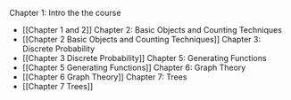 Chapter 1: Intro the the course
- [[Chapter 1 and 2]]
Chapter 2: Basic Objects and Counting Techniques
- [[Chapter 2 Basic Objects and Counting Techniques]]
Chapter 3: Discrete Probability
- [[Chapter 3 Discrete Probability]]
Chapter 5: Generating Functions
- [[Chapter 5 Generating Functions]]
Chapter 6: Graph Theory
- [[Chapter 6 Graph Theory]]
Chapter 7: Trees
- [[Chapter 7 Trees]]